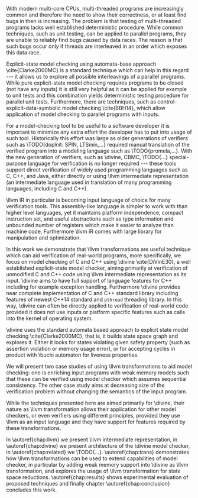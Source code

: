 With modern multi-core CPUs, multi-threaded programs are increasingly common and
therefore the need to show their correctness, or at least find bugs in then is
increasing.  The problem is that testing of multi-threaded programs lacks well
established deterministic procedure. While common techniques, such as unit
testing, can be applied to parallel programs, they are unable to reliably find
bugs caused by data races. The reason is that such bugs occur only if threads
are interleaved in an order which exposes this data race.

Explicit-state model checking using automata-base approach \cite{Clarke2000MC}
is a standard technique which can help in this regard --- it allows us to
explore all possible interleavings of a parallel programs. While pure
explicit-state model checking requires programs to be closed (not have any
inputs) it is still very helpful as it can be applied for example to unit tests
and this combination yields deterministic testing procedure for parallel unit
tests. Furthermore, there are techniques, such as control-explicit-data-symbolic
model checking \cite{BBH14}, which allow application of model checking to
parallel programs with inputs.

For a model-checking tool to be useful to a software developer it is important
to minimize any extra effort the developer has to put into usage of such tool.
Historically this effort was large as older generations of verifiers such as
\TODO{doplnit: SPIN, LTSmin,…} required manual translation of the verified
program into a modeling language such as \TODO{promela,…}. With the new
generation of verifiers, such as \divine, CBMC, \TODO{…} special-purpose
language for verification is no longer required --- these tools support direct
verification of widely used programming languages such as C, C++, and Java,
either directly or using \llvm intermediate representation (an intermediate
language used in translation of many programming languages, including C and
C++).

\llvm IR in particular is becoming input language of choice for many verification
tools. This assembly-like language is simpler to work with than higher level
languages, yet it maintains platform independence, compact instruction set, and
useful abstractions such as type information and unbounded number of registers
which make it easier to analyze than machine code. Furthermore \llvm IR
comes with large library for manipulation and optimization.

In this work we demonstrate that \llvm transformations are useful technique
which can aid verification of real-world programs, more specifically, we focus
on model checking of C and C++ using \divine \cite{DiVinE30}, a well
established explicit-state model checker, aiming primarily at verification of
unmodified C and C++ code using \llvm intermediate representation as its input.
\divine aims to have full support of language features for C++ including for
example exception handling.
Furthermore \divine provides near complete implementation of C and C++ standard
library including features of newest C++14 standard and `pthread` threading
library. In this way, \divine can often be directly applied to verification of
real-world code provided it does not use inputs or platform specific features
such as calls into the kernel of operating system.

\divine uses the standard automata based approach to explicit state model
checking \cite{Clarke2000MC}, that is, it builds state space graph and explores
it. Either it looks for states violating given safety property (such as
assertion violation or memory usage error), or for accepting cycles in product
with \buchi automaton for liveness properties.

We will present two case studies of using \llvm transformations to aid model
checking: one is enriching input programs with weak memory models such that
these can be verified using model checker which assumes sequential consistency.
The other case study aims at decreasing size of the verification problem without
changing the semantics of the input program.

While the techniques presented here are aimed primarily for \divine, their
nature as \llvm transformation allows their application for other model
checkers, or even verifiers using different principles, provided they use \llvm
as an input language and they have support for features required by these
transformations.

In \autoref{chap:llvm} we present \llvm intermediate representation, in
\autoref{chap:divine} we present architecture of the \divine model checker, in
\autoref{chap:related} we \TODO{…}. \autoref{chap:trans} demonstrates how \llvm
transformations can be used to extend capabilities of model checker, in
particular by adding weak memory support into \divine as \llvm transformation,
and explores the usage of \llvm transformation for state space reductions.
\autoref{chap:results} shows experimental evaluation of proposed techniques and
finally chapter \autoref{chap:conclusion} concludes this work.
